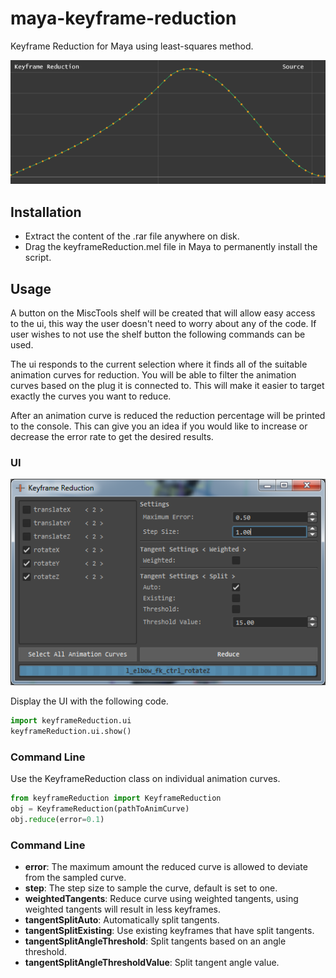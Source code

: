 # maya-keyframe-reduction
Keyframe Reduction for Maya using least-squares method.

<p align="center"><img src="docs/_images/keyframeReductionExample.gif?raw=true"></p>

## Installation
* Extract the content of the .rar file anywhere on disk.
* Drag the keyframeReduction.mel file in Maya to permanently install the script.

## Usage
A button on the MiscTools shelf will be created that will allow easy access to
the ui, this way the user doesn't need to worry about any of the code. If user
wishes to not use the shelf button the following commands can be used.

The ui responds to the current selection where it finds all of the suitable
animation curves for reduction. You will be able to filter the animation
curves based on the plug it is connected to. This will make it easier to
target exactly the curves you want to reduce.

After an animation curve is reduced the reduction percentage will be printed
to the console. This can give you an idea if you would like to increase or
decrease the error rate to get the desired results.

### UI
<p align="center"><img src="docs/_images/keyframeReductionUI.png?raw=true"></p>

Display the UI with the following code.
```python
import keyframeReduction.ui
keyframeReduction.ui.show()
```

### Command Line
Use the KeyframeReduction class on individual animation curves.
```python
from keyframeReduction import KeyframeReduction
obj = KeyframeReduction(pathToAnimCurve)
obj.reduce(error=0.1)
```

### Command Line
* **error**: The maximum amount the reduced curve is allowed to deviate from the sampled curve.
* **step**: The step size to sample the curve, default is set to one.
* **weightedTangents**: Reduce curve using weighted tangents, using weighted tangents will result in less keyframes.
* **tangentSplitAuto**: Automatically split tangents.
* **tangentSplitExisting**: Use existing keyframes that have split tangents.
* **tangentSplitAngleThreshold**: Split tangents based on an angle threshold.
* **tangentSplitAngleThresholdValue**: Split tangent angle value.
